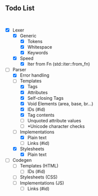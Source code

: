 ## Todo List

<br>

- [x] Lexer
  - [x] Generic
    - [x] Tokens
    - [x] Whitespace
    - [x] Keywords
  - [x] Speed
    - [x] Iter from Fn (std::iter::from_fn)
- [ ] Parser
  - [x] Error handling
  - [ ] Templates
    - [x] Tags
    - [x] Attributes
    - [x] Self-closing Tags
    - [x] Void Elements (area, base, br...)
    - [x] IDs (#id)
    - [x] Tag contents
    - [ ] Unquoted attribute values
    - [ ] *Unicode character checks
  - [ ] Implementations
    - [x] Plain text
    - [ ] Links (#id)
  - [x] Stylesheets
    - [x] Plain text
- [ ] Codegen
  - [ ] Templates (HTML)
    - [ ] IDs (#id)
  - [ ] Stylesheets (CSS)
  - [ ] Implementations (JS)
    - [ ] Links (#id)